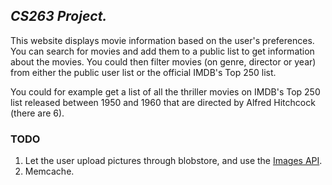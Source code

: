 ## _CS263 Project._

This website displays movie information based on the user's preferences. You can search for movies and add them to a public list to get information about the movies. You could then filter movies (on genre, director or year) from either the public user list or the official IMDB's Top 250 list.

You could for example get a list of all the thriller movies on IMDB's Top 250 list released between 1950 and 1960 that are directed by Alfred Hitchcock (there are 6).

### TODO

1. Let the user upload pictures through blobstore, and use the <a href="https://cloud.google.com/appengine/docs/java/images/">Images API</a>.
2. Memcache.
